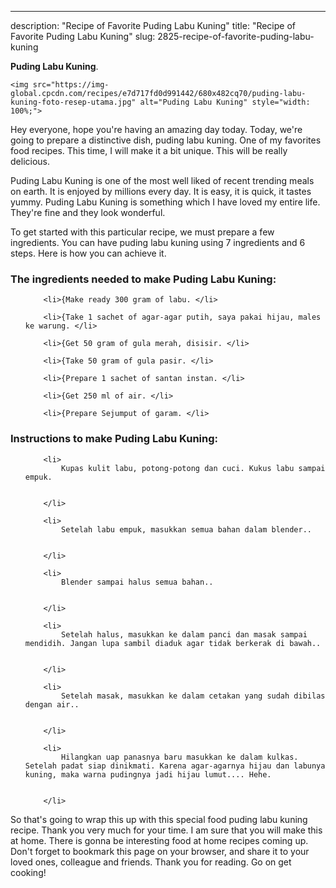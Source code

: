 ---
description: "Recipe of Favorite Puding Labu Kuning"
title: "Recipe of Favorite Puding Labu Kuning"
slug: 2825-recipe-of-favorite-puding-labu-kuning

<p>
	<strong>Puding Labu Kuning</strong>. 
	
</p>
<p>
	
	<img src="https://img-global.cpcdn.com/recipes/e7d717fd0d991442/680x482cq70/puding-labu-kuning-foto-resep-utama.jpg" alt="Puding Labu Kuning" style="width: 100%;">
	
	
</p>
<p>
	Hey everyone, hope you're having an amazing day today. Today, we're going to prepare a distinctive dish, puding labu kuning. One of my favorites food recipes. This time, I will make it a bit unique. This will be really delicious.
</p>
	
<p>
	Puding Labu Kuning is one of the most well liked of recent trending meals on earth. It is enjoyed by millions every day. It is easy, it is quick, it tastes yummy. Puding Labu Kuning is something which I have loved my entire life. They're fine and they look wonderful.
</p>
<p>
	
</p>

<p>
To get started with this particular recipe, we must prepare a few ingredients. You can have puding labu kuning using 7 ingredients and 6 steps. Here is how you can achieve it.
</p>

<h3>The ingredients needed to make Puding Labu Kuning:</h3>

<ol>
	
		<li>{Make ready 300 gram of labu. </li>
	
		<li>{Take 1 sachet of agar-agar putih, saya pakai hijau, males ke warung. </li>
	
		<li>{Get 50 gram of gula merah, disisir. </li>
	
		<li>{Take 50 gram of gula pasir. </li>
	
		<li>{Prepare 1 sachet of santan instan. </li>
	
		<li>{Get 250 ml of air. </li>
	
		<li>{Prepare Sejumput of garam. </li>
	
</ol>
<p>
	
</p>

<h3>Instructions to make Puding Labu Kuning:</h3>

<ol>
	
		<li>
			Kupas kulit labu, potong-potong dan cuci. Kukus labu sampai empuk.
			
			
		</li>
	
		<li>
			Setelah labu empuk, masukkan semua bahan dalam blender..
			
			
		</li>
	
		<li>
			Blender sampai halus semua bahan..
			
			
		</li>
	
		<li>
			Setelah halus, masukkan ke dalam panci dan masak sampai mendidih. Jangan lupa sambil diaduk agar tidak berkerak di bawah..
			
			
		</li>
	
		<li>
			Setelah masak, masukkan ke dalam cetakan yang sudah dibilas dengan air..
			
			
		</li>
	
		<li>
			Hilangkan uap panasnya baru masukkan ke dalam kulkas. Setelah padat siap dinikmati. Karena agar-agarnya hijau dan labunya kuning, maka warna pudingnya jadi hijau lumut.... Hehe.
			
			
		</li>
	
</ol>

<p>
	
</p>

<p>
	So that's going to wrap this up with this special food puding labu kuning recipe. Thank you very much for your time. I am sure that you will make this at home. There is gonna be interesting food at home recipes coming up. Don't forget to bookmark this page on your browser, and share it to your loved ones, colleague and friends. Thank you for reading. Go on get cooking!
</p>
